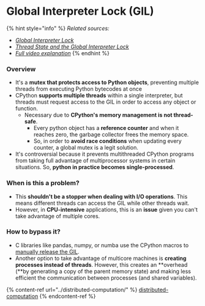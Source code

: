 # Global Interpreter Lock (GIL)

{% hint style="info" %}
_Related sources:_

* [_Global Interpreter Lock_](https://wiki.python.org/moin/GlobalInterpreterLock)
* [_Thread State and the Global Interpreter Lock_](https://docs.python.org/3/c-api/init.html#thread-state-and-the-global-interpreter-lock)
* [_Full video explanation_](https://www.youtube.com/watch?v=KVKufdTphKs)
{% endhint %}

### Overview

* It's a **mutex that protects access to Python objects**, preventing multiple threads from executing Python bytecodes at once
* CPython **supports multiple threads** within a single interpreter, but threads must request access to the GIL in order to access any object or function.
  * Necessary due to **CPython's memory management is not thread-safe**.&#x20;
    * Every python object has a **reference counter** and when it reaches zero, the garbage collector frees the memory space.&#x20;
    * So, in order to **avoid race conditions** when updating every counter, a global mutex is a legit solution.&#x20;
* It's controversial because it prevents multithreaded CPython programs from taking full advantage of multiprocessor systems in certain situations. So, **python in practice becomes single-processed**.

### When is this a problem?

* This **shouldn't be a stopper when dealing with I/O operations**. This means different threads can access the GIL while other threads wait.
* However, in **CPU-intensive** applications, this is an **issue** given you can't take advantage of multiple cores.

### How to bypass it?

* C libraries like pandas, numpy, or numba use the CPython macros to [manually release the GIL](https://stackoverflow.com/a/36480941).
* Another option to take advantage of multicore machines is **creating processes instead of threads**. However, this creates an **overhead (**by generating a copy of the parent memory state) and making less efficient the communication between processes (and shared variables).

{% content-ref url="../distributed-computation/" %}
[distributed-computation](../distributed-computation/)
{% endcontent-ref %}
